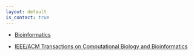 ```yaml
---
layout: default
is_contact: true
---
```

* [Bioinformatics](https://dblp.uni-trier.de/db/journals/bioinformatics/)

* [IEEE/ACM Transactions on Computational Biology and Bioinformatics](https://dblp.uni-trier.de/db/journals/tcbb/)
